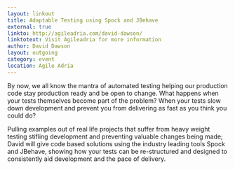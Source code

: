 ```yaml
---
layout: linkout
title: Adaptable Testing using Spock and JBehave
external: true
linkto: http://agileadria.com/david-dawson/
linktotext: Visit Agileadria for more information
author: David Dawson
layout: outgoing
category: event
location: Agile Adria
---
```

By now, we all know the mantra of automated testing helping our production code stay production ready and be open to change. What happens when your tests themselves become part of the problem? When your tests slow down development and prevent you from delivering as fast as you think you could do?

Pulling examples out of real life projects that suffer from heavy weight testing stifling development and preventing valuable changes being made; David will give code based solutions using the industry leading tools Spock and JBehave, showing how your tests can be re-structured and designed to consistently aid development and the pace of delivery.